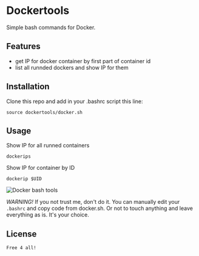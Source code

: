 Dockertools
===========
Simple bash commands for Docker.

## Features
 - get IP for docker container by first part of container id
 - list all runnded dockers and show IP for them

## Installation
Clone this repo and add in your .bashrc script this line:
```
source dockertools/docker.sh
```

## Usage
Show IP for all runned containers
```
dockerips
```

Show IP for container by ID
```
dockerip $UID
```

![Docker bash tools](https://img-fotki.yandex.ru/get/9231/9330072.f/0_152277_68bc2f8_XL.png)

_WARNING!_ If you not trust me, don't do it. You can manually edit your `.bashrc` and copy code from docker.sh.
Or not to touch anything and leave everything as is. It's your choice.

## License
```
Free 4 all!
```
